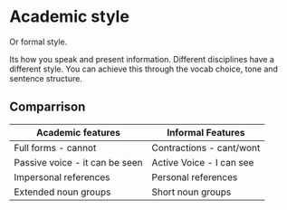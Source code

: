 # Academic style

Or formal style.

Its how you speak and present information. Different disciplines have a different style.
You can achieve this through the vocab choice, tone and sentence structure.

## Comparrison

|Academic features|Informal Features|
|-----|---|
|Full forms - cannot| Contractions - cant/wont| 
|Passive voice - it can be seen| Active Voice - I can see|
|Impersonal references|Personal references|
|Extended noun groups | Short noun groups|